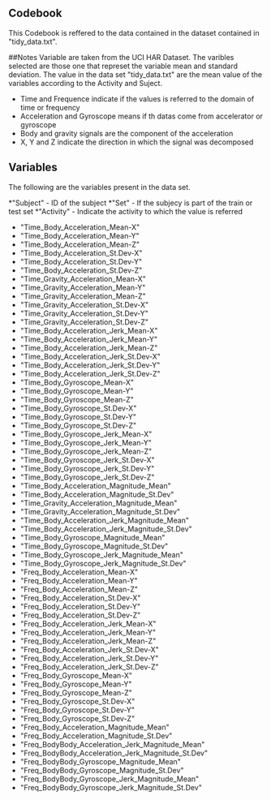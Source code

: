 ## Codebook
This Codebook is reffered to the data contained in the dataset contained in "tidy_data.txt".

##Notes
Variable are taken from the UCI HAR Dataset. The varibles selected are those one 
that represet the variable mean and standard deviation. 
The value in the data set "tidy_data.txt" are the mean value of the variables according to the Activity and Suject.

* Time and Frequence indicate if the values is referred to the domain of time or frequency
* Acceleration and Gyroscope means if th datas come from accelerator or gyroscope
* Body and gravity signals are the component of the acceleration
* X, Y and Z indicate the direction in which the signal was decomposed

## Variables
The following are the variables present in the data set.

*"Subject" - ID of the subject
*"Set" - If the subjecy is part of the train or test set
*"Activity" - Indicate the activity to which the value is referred

* "Time_Body_Acceleration_Mean-X" 
* "Time_Body_Acceleration_Mean-Y" 
* "Time_Body_Acceleration_Mean-Z" 
* "Time_Body_Acceleration_St.Dev-X" 
* "Time_Body_Acceleration_St.Dev-Y" 
* "Time_Body_Acceleration_St.Dev-Z" 
* "Time_Gravity_Acceleration_Mean-X" 
* "Time_Gravity_Acceleration_Mean-Y" 
* "Time_Gravity_Acceleration_Mean-Z" 
* "Time_Gravity_Acceleration_St.Dev-X" 
* "Time_Gravity_Acceleration_St.Dev-Y" 
* "Time_Gravity_Acceleration_St.Dev-Z" 
* "Time_Body_Acceleration_Jerk_Mean-X" 
* "Time_Body_Acceleration_Jerk_Mean-Y" 
* "Time_Body_Acceleration_Jerk_Mean-Z" 
* "Time_Body_Acceleration_Jerk_St.Dev-X" 
* "Time_Body_Acceleration_Jerk_St.Dev-Y" 
* "Time_Body_Acceleration_Jerk_St.Dev-Z" 
* "Time_Body_Gyroscope_Mean-X" 
* "Time_Body_Gyroscope_Mean-Y" 
* "Time_Body_Gyroscope_Mean-Z" 
* "Time_Body_Gyroscope_St.Dev-X" 
* "Time_Body_Gyroscope_St.Dev-Y" 
* "Time_Body_Gyroscope_St.Dev-Z" 
* "Time_Body_Gyroscope_Jerk_Mean-X" 
* "Time_Body_Gyroscope_Jerk_Mean-Y" 
* "Time_Body_Gyroscope_Jerk_Mean-Z" 
* "Time_Body_Gyroscope_Jerk_St.Dev-X" 
* "Time_Body_Gyroscope_Jerk_St.Dev-Y" 
* "Time_Body_Gyroscope_Jerk_St.Dev-Z" 
* "Time_Body_Acceleration_Magnitude_Mean" 
* "Time_Body_Acceleration_Magnitude_St.Dev" 
* "Time_Gravity_Acceleration_Magnitude_Mean" 
* "Time_Gravity_Acceleration_Magnitude_St.Dev" 
* "Time_Body_Acceleration_Jerk_Magnitude_Mean" 
* "Time_Body_Acceleration_Jerk_Magnitude_St.Dev" 
* "Time_Body_Gyroscope_Magnitude_Mean" 
* "Time_Body_Gyroscope_Magnitude_St.Dev" 
* "Time_Body_Gyroscope_Jerk_Magnitude_Mean" 
* "Time_Body_Gyroscope_Jerk_Magnitude_St.Dev" 
* "Freq_Body_Acceleration_Mean-X" 
* "Freq_Body_Acceleration_Mean-Y" 
* "Freq_Body_Acceleration_Mean-Z" 
* "Freq_Body_Acceleration_St.Dev-X" 
* "Freq_Body_Acceleration_St.Dev-Y" 
* "Freq_Body_Acceleration_St.Dev-Z" 
* "Freq_Body_Acceleration_Jerk_Mean-X" 
* "Freq_Body_Acceleration_Jerk_Mean-Y" 
* "Freq_Body_Acceleration_Jerk_Mean-Z" 
* "Freq_Body_Acceleration_Jerk_St.Dev-X" 
* "Freq_Body_Acceleration_Jerk_St.Dev-Y" 
* "Freq_Body_Acceleration_Jerk_St.Dev-Z" 
* "Freq_Body_Gyroscope_Mean-X" 
* "Freq_Body_Gyroscope_Mean-Y" 
* "Freq_Body_Gyroscope_Mean-Z" 
* "Freq_Body_Gyroscope_St.Dev-X" 
* "Freq_Body_Gyroscope_St.Dev-Y" 
* "Freq_Body_Gyroscope_St.Dev-Z" 
* "Freq_Body_Acceleration_Magnitude_Mean" 
* "Freq_Body_Acceleration_Magnitude_St.Dev" 
* "Freq_BodyBody_Acceleration_Jerk_Magnitude_Mean" 
* "Freq_BodyBody_Acceleration_Jerk_Magnitude_St.Dev" 
* "Freq_BodyBody_Gyroscope_Magnitude_Mean" 
* "Freq_BodyBody_Gyroscope_Magnitude_St.Dev" 
* "Freq_BodyBody_Gyroscope_Jerk_Magnitude_Mean" 
* "Freq_BodyBody_Gyroscope_Jerk_Magnitude_St.Dev"